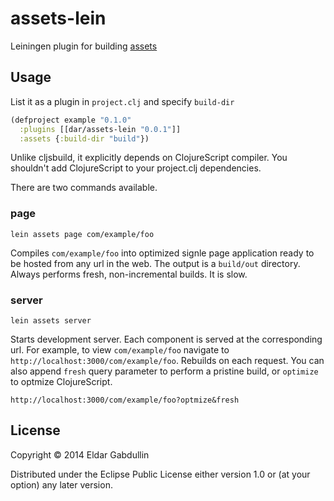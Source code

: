 # assets-lein

Leiningen plugin for building [assets](https://github.com/dar-clojure/assets)

## Usage

List it as a plugin in `project.clj` and specify `build-dir`

```clojure
(defproject example "0.1.0"
  :plugins [[dar/assets-lein "0.0.1"]]
  :assets {:build-dir "build"})
```

Unlike cljsbuild, it explicitly depends on ClojureScript compiler.
You shouldn't add ClojureScript to your project.clj dependencies.

There are two commands available.

### page

```
lein assets page com/example/foo
```

Compiles `com/example/foo` into optimized signle page
application ready to be hosted from any url in the web.
The output is a `build/out` directory. Always performs fresh,
non-incremental builds. It is slow.

### server

```
lein assets server
```

Starts development server. Each component is served at the corresponding
url. For example, to view `com/example/foo` navigate to
`http://localhost:3000/com/example/foo`. Rebuilds on each request.
You can also append `fresh` query parameter to perform a pristine
build, or `optimize` to optmize ClojureScript.

```
http://localhost:3000/com/example/foo?optmize&fresh
```

## License

Copyright © 2014 Eldar Gabdullin

Distributed under the Eclipse Public License either version 1.0 or (at
your option) any later version.
